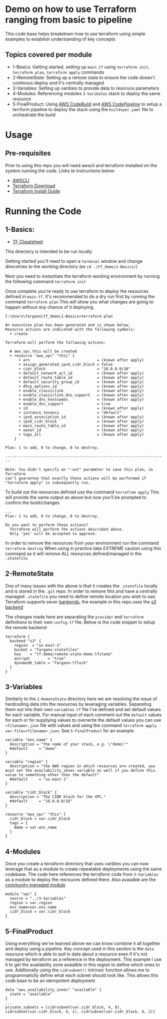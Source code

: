 # Demo on how to use Terraform ranging from basic to pipeline

This code base helps breakdown how to use terraform using simple examples to establish understanding of key concepts

## Topics covered per module

* 1-Basics: Getting started, setting up `main.tf` using `terraform init`, `terraform plan`, `terraform apply` commands
* 2-RemoteState: Setting up a remote state to ensure the code doesn't continous deploy and it's centrally managed
* 3-Variables: Setting up varibles to provide data to resoruce parameters
* 4-Modules: Referencing modules `3-Varibales` stack to deploy the same resource
* 5-FinalProduct: Using [AWS CodeBuild](https://aws.amazon.com/codebuild/) and [AWS CodePipeline](https://aws.amazon.com/codepipeline/) to setup a terrform pipeline to deploy the stack using the `buildspec.yaml` file to orchestrate the build 

# Usage

## Pre-requisites

Prior to using this repo you will need awscli and terraform installed on the system running the code. Links to instructions below:

* [AWSCLI](https://docs.aws.amazon.com/cli/latest/userguide/install-cliv2.html)
* [Terraform Download](https://www.terraform.io/downloads.html)
* [Terraform Install Guide](https://learn.hashicorp.com/terraform/getting-started/install)

# Running the Code

## 1-Basics:

* [TF Cheatsheet](https://res.cloudinary.com/acloud-guru/image/fetch/c_thumb,f_auto,q_auto/https:/acg-wordpress-content-production.s3.us-west-2.amazonaws.com/app/uploads/2020/11/terraform-cheatsheet-from-ACG.pdf)

This directory is intended to be run locally

Getting started you'll need to open a `terminal` window and change direcotries to the working directory (ex `cd ./tf_demo/1-Basics/`)

Next you need to instantiate the terraform working environment by running the following command `terraform init`

Once complete you're ready to use terraform to deploy the resources defined in `main.tf`. It's recommended to do a dry run first by running the command `terraform plan`
This will show you what changes are going to happen without *any* chance of it deploying

```
C:\Users\fargano\tf_demo\1-Basics>terraform plan

An execution plan has been generated and is shown below.
Resource actions are indicated with the following symbols:
  + create

Terraform will perform the following actions:

  # aws_vpc.this will be created
  + resource "aws_vpc" "this" {
      + arn                              = (known after apply)
      + assign_generated_ipv6_cidr_block = false
      + cidr_block                       = "10.0.0.0/16"
      + default_network_acl_id           = (known after apply)
      + default_route_table_id           = (known after apply)
      + default_security_group_id        = (known after apply)
      + dhcp_options_id                  = (known after apply)
      + enable_classiclink               = (known after apply)
      + enable_classiclink_dns_support   = (known after apply)
      + enable_dns_hostnames             = (known after apply)
      + enable_dns_support               = true
      + id                               = (known after apply)
      + instance_tenancy                 = "default"
      + ipv6_association_id              = (known after apply)
      + ipv6_cidr_block                  = (known after apply)
      + main_route_table_id              = (known after apply)
      + owner_id                         = (known after apply)
      + tags_all                         = (known after apply)
    }

Plan: 1 to add, 0 to change, 0 to destroy.

------------------------------------------------------------------------

Note: You didn't specify an "-out" parameter to save this plan, so Terraform
can't guarantee that exactly these actions will be performed if
"terraform apply" is subsequently run.
```
To build out the resources defined use the command `terrafrom apply` 
This will provide the same output as above but now you'll be prompted to confirm the build/changes

```
...
Plan: 1 to add, 0 to change, 0 to destroy.

Do you want to perform these actions?
  Terraform will perform the actions described above.
  Only 'yes' will be accepted to approve.
```

In order to remove the resources from your environment run the command `terraform destroy`
When using in practice take *EXTREME* caution using this command as it will remove *ALL* resources defined/managed in the `.statefile`

## 2-RemoteState

One of many issues with the above is that it creates the `.statefile` locally and is stored in the `.git` repo. In order to remove this and have a centrally managed `.statefile` you need to define remote location you wish to use. Terraform supports sever [bankends](https://www.terraform.io/docs/language/settings/backends/index.html), the example in this repo uses the [s3 backend](https://www.terraform.io/docs/language/settings/backends/s3.html)

The changes made here are separating the `provider` and `terraform` definitions to their own `config.tf` file. Below is the code snippet to setup the remote backend

```
terraform {
  backend "s3" {
    region  = "us-east-1"
    bucket = "fargano-statefiles"
    key    = "tf-demo/remote-state-demo.tfstate"
    encrypt        = "true"
    dynamodb_table = "fargano-tflock"
  }
}
```

## 3-Variables

Similarly to the `2-RemoteState` directory here we are resolving the issue of hardcoding data into the resources by leveraging variables. Separating them out into their own `variables.tf` file I've defined and set default values for each variable. For manual input of each comment out the `default` values for each or for supplying values to overwrite the default values you can use `<filename>.json` file with values and using the command `terraform apply -var-file=<filename>.json`. See `5-FinalProduct` for an example

```
variable "env_name" {
  description = "the name of your stack, e.g. \"demo\""
  #default     = "demo"
}

variable "region" {
  description = "the AWS region in which resources are created, you must set the availability_zones variable as well if you define this value to something other than the default"
  #default     = "us-east-1"
}

variable "cidr_block" {
  description = "The CIDR block for the VPC."
  #default     = "10.0.0.0/16"
}
```
```
resource "aws_vpc" "this" {
  cidr_block = var.cidr_block
  tags = {
    Name = var.env_name
  }
}
```
## 4-Modules

Once you create a terraform directory that uses varibles you can now leverage that as a module to create repeatable deployments using the same codebase. The code here references the terraform code from `3-Variables` as a module to deploy the resrouces defined there. Also avaialble are the [community managed module](https://registry.terraform.io/) 

```
module "vpc" {
  source = "../3-Variables"
  region = var.region
  env_name=var.env_name
  cidr_block = var.cidr_block
}
```

## 5-FinalProduct

Using everything we've learned above we can know combine it all together and deploy using a pipeline. Key concept used in this section is the `data` resoruce which is able to pull in data about a resource even if it's not managed by terraform as a reference in the deployment. This example I use it to get the availability zone avaialble in this region to define which ones to use. Addtionally using the `cidrsubnet()` intrinsic function allows me to programmaticlly define what each subnet should look like. This allows this code base to be an idempotent deployment

```
data "aws_availability_zones" "available" {
  state = "available"
}
...
private_subnets = [cidrsubnet(var.cidr_block, 4, 0), cidrsubnet(var.cidr_block, 4, 1), cidrsubnet(var.cidr_block, 4, 2)]
```
